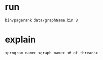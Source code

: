 # run

```
bin/pagerank data/graphName.bin 8
```

# explain

```
<program name> <graph name> <# of threads>
```
